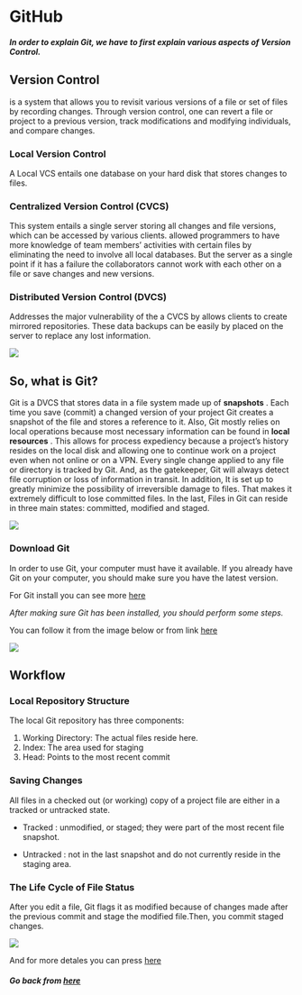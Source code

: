 # GitHub

##### In order to explain Git, we have to first explain various aspects of Version Control.

## Version Control

is a system that allows you to revisit various versions of a file or set of files by recording changes. Through version control, one can revert a file or project to a previous version, track modifications and modifying individuals, and compare changes. 

### Local Version Control

A Local VCS entails one database on your hard disk that stores changes to files.


### Centralized Version Control (CVCS)

This system entails a single server storing all changes and file versions, which can be accessed by various clients. allowed programmers to have more knowledge of team members’ activities with certain files by eliminating the need to involve all local databases. But the server as a single point if it has a failure the collaborators cannot work with each other on a file or save changes and new versions.


### Distributed Version Control (DVCS)

Addresses the major vulnerability of the a CVCS by allows clients to create mirrored repositories. These data backups can be easily by placed on the server to replace any lost information.


 ![](https://s26500.pcdn.co/wp-content/uploads/2019/09/VCS_Diff.png)
 
 
 
## So, what is Git?

Git is a DVCS that stores data in a file system made up of **snapshots** . Each time you save (commit) a changed version of your project Git creates a snapshot of the file and stores a reference to it. Also, Git mostly relies on local operations because most necessary information can be found in **local resources** . This allows for process expediency because a project’s history resides on the local disk and allowing one to continue work on a project even when not online or on a VPN.
Every single change applied to any file or directory is tracked by Git. And, as the gatekeeper, Git will always detect file corruption or loss of information in transit.
In addition, It is set up to greatly minimize the possibility of irreversible damage to files. That makes it extremely difficult to lose committed files. In the last, Files in Git can reside in three main states: committed, modified and staged.


![](https://static.javatpoint.com/tutorial/git/images/git-index.png)


### Download Git  

In order to use Git, your computer must have it available. If you already have Git on your computer, you should make sure you have the latest version.

For Git install you can see more [here](https://blog.udemy.com/git-tutorial-a-comprehensive-guide/#4_1)

*After making sure Git has been installed, you should perform some steps.*

You can follow it from the image below or from link [here](https://blog.udemy.com/git-tutorial-a-comprehensive-guide/#4_3)

![](https://rubygarage.s3.amazonaws.com/uploads/article_image/file/599/git-cheatsheet-5.jpg)



## Workflow

### Local Repository Structure

The local Git repository has three components:

1. Working Directory: The actual files reside here.
2. Index: The area used for staging
3. Head: Points to the most recent commit


### Saving Changes

All files in a checked out (or working) copy of a project file are either in a tracked or untracked state.

- Tracked : unmodified, or staged; they were part of the most recent file snapshot.

- Untracked : not in the last snapshot and do not currently reside in the staging area.


### The Life Cycle of File Status

After you edit a file, Git flags it as modified because of changes made after the previous commit and stage the modified file.Then, you commit staged changes.

![](https://git-scm.com/figures/18333fig0201-tn.png)


And for more detales you can press [here](https://blog.udemy.com/git-tutorial-a-comprehensive-guide/#5)

##### Go back from [here](https://nooromari.github.io/reading-notes/summarize)








